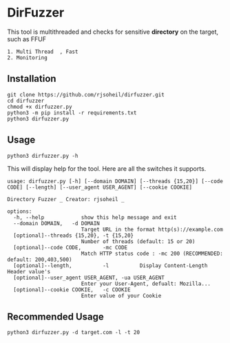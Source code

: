 # DirFuzzer

This tool is multithreaded and checks for sensitive **directory** on the target, such as FFUF

	1. Multi Thread  , Fast
	2. Monitoring
	

## Installation

```
git clone https://github.com/rjsoheil/dirfuzzer.git
cd dirfuzzer
chmod +x dirfuzzer.py
python3 -m pip install -r requirements.txt
python3 dirfuzzer.py
```

## Usage
```
python3 dirfuzzer.py -h
```
This will display help for the tool. Here are all the switches it supports.
```
usage: dirfuzzer.py [-h] [--domain DOMAIN] [--threads {15,20}] [--code CODE] [--length] [--user_agent USER_AGENT] [--cookie COOKIE]

Directory Fuzzer _ Creator: rjsoheil _

options:
  -h, --help            show this help message and exit
  --domain DOMAIN,   -d DOMAIN
                        Target URL in the format http(s)://example.com
  [optional]--threads {15,20}, -t {15,20}
                        Number of threads (default: 15 or 20)
  [optional]--code CODE,       -mc CODE
                        Match HTTP status code : -mc 200 (RECOMMENDED: default: 200,403,500)
  [optional]--length,          -l          Display Content-Length Header value's
  [optional]--user_agent USER_AGENT, -ua USER_AGENT
                        Enter your User-Agent, defualt: Mozilla...
  [optional]--cookie COOKIE,   -c COOKIE
                        Enter value of your Cookie
```
## Recommended Usage

```
python3 dirfuzzer.py -d target.com -l -t 20
```
